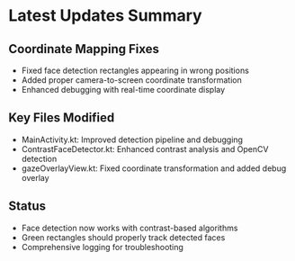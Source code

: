 # Latest Updates Summary

## Coordinate Mapping Fixes
- Fixed face detection rectangles appearing in wrong positions
- Added proper camera-to-screen coordinate transformation
- Enhanced debugging with real-time coordinate display

## Key Files Modified
- MainActivity.kt: Improved detection pipeline and debugging
- ContrastFaceDetector.kt: Enhanced contrast analysis and OpenCV detection
- gazeOverlayView.kt: Fixed coordinate transformation and added debug overlay

## Status
- Face detection now works with contrast-based algorithms
- Green rectangles should properly track detected faces
- Comprehensive logging for troubleshooting
